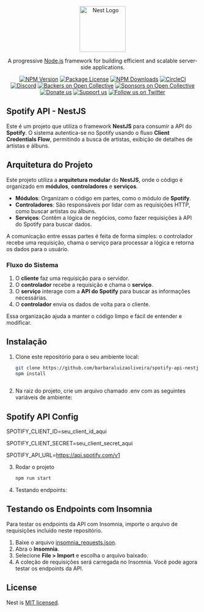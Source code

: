 <p align="center">
  <a href="http://nestjs.com/" target="blank"><img src="https://nestjs.com/img/logo-small.svg" width="120" alt="Nest Logo" /></a>
</p>

[circleci-image]: https://img.shields.io/circleci/build/github/nestjs/nest/master?token=abc123def456
[circleci-url]: https://circleci.com/gh/nestjs/nest

  <p align="center">A progressive <a href="http://nodejs.org" target="_blank">Node.js</a> framework for building efficient and scalable server-side applications.</p>
    <p align="center">
<a href="https://www.npmjs.com/~nestjscore" target="_blank"><img src="https://img.shields.io/npm/v/@nestjs/core.svg" alt="NPM Version" /></a>
<a href="https://www.npmjs.com/~nestjscore" target="_blank"><img src="https://img.shields.io/npm/l/@nestjs/core.svg" alt="Package License" /></a>
<a href="https://www.npmjs.com/~nestjscore" target="_blank"><img src="https://img.shields.io/npm/dm/@nestjs/common.svg" alt="NPM Downloads" /></a>
<a href="https://circleci.com/gh/nestjs/nest" target="_blank"><img src="https://img.shields.io/circleci/build/github/nestjs/nest/master" alt="CircleCI" /></a>
<a href="https://discord.gg/G7Qnnhy" target="_blank"><img src="https://img.shields.io/badge/discord-online-brightgreen.svg" alt="Discord"/></a>
<a href="https://opencollective.com/nest#backer" target="_blank"><img src="https://opencollective.com/nest/backers/badge.svg" alt="Backers on Open Collective" /></a>
<a href="https://opencollective.com/nest#sponsor" target="_blank"><img src="https://opencollective.com/nest/sponsors/badge.svg" alt="Sponsors on Open Collective" /></a>
  <a href="https://paypal.me/kamilmysliwiec" target="_blank"><img src="https://img.shields.io/badge/Donate-PayPal-ff3f59.svg" alt="Donate us"/></a>
    <a href="https://opencollective.com/nest#sponsor"  target="_blank"><img src="https://img.shields.io/badge/Support%20us-Open%20Collective-41B883.svg" alt="Support us"></a>
  <a href="https://twitter.com/nestframework" target="_blank"><img src="https://img.shields.io/twitter/follow/nestframework.svg?style=social&label=Follow" alt="Follow us on Twitter"></a>
</p>
  <!--[![Backers on Open Collective](https://opencollective.com/nest/backers/badge.svg)](https://opencollective.com/nest#backer)
  [![Sponsors on Open Collective](https://opencollective.com/nest/sponsors/badge.svg)](https://opencollective.com/nest#sponsor)-->
  
## **Spotify API - NestJS**

Este é um projeto que utiliza o framework **NestJS** para consumir a API do **Spotify**. O sistema autentica-se no Spotify usando o fluxo **Client Credentials Flow**, permitindo a busca de artistas, exibição de detalhes de artistas e álbuns.

## **Arquitetura do Projeto**

Este projeto utiliza a **arquitetura modular** do **NestJS**, onde o código é organizado em **módulos**, **controladores** e **serviços**.

- **Módulos**: Organizam o código em partes, como o módulo de **Spotify**.
- **Controladores**: São responsáveis por lidar com as requisições HTTP, como buscar artistas ou álbuns.
- **Serviços**: Contêm a lógica de negócios, como fazer requisições à API do Spotify para buscar dados.

A comunicação entre essas partes é feita de forma simples: o controlador recebe uma requisição, chama o serviço para processar a lógica e retorna os dados para o usuário.

### Fluxo do Sistema

1. O **cliente** faz uma requisição para o servidor.
2. O **controlador** recebe a requisição e chama o **serviço**.
3. O **serviço** interage com a **API do Spotify** para buscar as informações necessárias.
4. O **controlador** envia os dados de volta para o cliente.

Essa organização ajuda a manter o código limpo e fácil de entender e modificar.

## **Instalação**

1. Clone este repositório para o seu ambiente local:

   ```bash
   git clone https://github.com/barbaraluizaoliveira/spotify-api-nestjs.git
   npm install
  

2. Na raiz do projeto, crie um arquivo chamado .env com as seguintes variáveis de ambiente:

## **Spotify API Config** 
SPOTIFY_CLIENT_ID=seu_client_id_aqui

SPOTIFY_CLIENT_SECRET=seu_client_secret_aqui

SPOTIFY_API_URL=https://api.spotify.com/v1

3. Rodar o projeto
   ```bash
   npm run start

4. Testando endpoints:

## **Testando os Endpoints com Insomnia**

Para testar os endpoints da API com Insomnia, importe o arquivo de requisições incluído neste repositório.

1. Baixe o arquivo [insomnia_requests.json](./docs/insomnia_requests.json).
2. Abra o **Insomnia**.
3. Selecione **File > Import** e escolha o arquivo baixado.
4. A coleção de requisições será carregada no Insomnia. Você pode agora testar os endpoints da API.


## License

Nest is [MIT licensed](https://github.com/nestjs/nest/blob/master/LICENSE).

